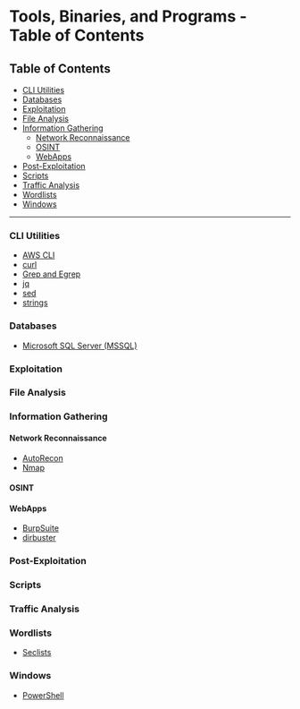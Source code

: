 # Tools, Binaries, and Programs - Table of Contents
## Table of Contents
- <a href="#cli-utils">CLI Utilities</a>
- [Databases](#Databases)
- [Exploitation](#Exploitation)
- <a href="#file-analysis">File Analysis</a>
- <a href="#information-gathering">Information Gathering</a>
	- <a href="#network-recon">Network Reconnaissance</a>
	- [OSINT](#OSINT)
	- [WebApps](#WebApps)
- [Post-Exploitation](#Post-Exploitation)
- [Scripts](#Scripts)
- <a href="#traffic-analysis">Traffic Analysis</a>
- [Wordlists](#Wordlists)
- [Windows](#Windows)

* * *

### CLI Utilities <a id="cli-utils"></a>
- [AWS CLI](CLI%20Utilities/AWS%20CLI.md)
- [curl](CLI%20Utilities/curl.md)
- [Grep and Egrep](CLI%20Utilities/Grep%20and%20Egrep.md)
- [jq](CLI%20Utilities/jq.md)
- [sed](CLI%20Utilities/sed.md)
- [strings](CLI%20Utilities/strings.md)
### Databases
- [Microsoft SQL Server (MSSQL)](Databases/Microsoft%20SQL%20Server%20(MSSQL).md)
### Exploitation
### File Analysis <a id="file-analysis"></a>
### Information Gathering <a id="information-gathering"></a>
#### Network Reconnaissance <a id="network-recon"></a>
- [AutoRecon](Information%20Gathering/Network%20Reconnaissance/AutoRecon.md)
- [Nmap](Information%20Gathering/Network%20Reconnaissance/Nmap.md)
#### OSINT
#### WebApps
- [BurpSuite](Information%20Gathering/Web%20Applications/BurpSuite.md)
- [dirbuster](Information%20Gathering/Web%20Applications/dirbuster.md)
### Post-Exploitation
### Scripts
### Traffic Analysis <a id="traffic-analysis"></a>
### Wordlists
- [Seclists](Wordlists/Seclists.md)
### Windows
- [PowerShell](Windows/PowerShell.md)

